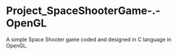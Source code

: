# Project_SpaceShooterGame-.-OpenGL
 A simple Space Shooter game coded and designed in C language in OpenGL.
